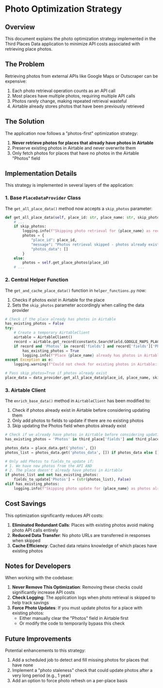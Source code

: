 # Photo Optimization Strategy

## Overview

This document explains the photo optimization strategy implemented in the Third Places Data application to minimize API costs associated with retrieving place photos.

## The Problem

Retrieving photos from external APIs like Google Maps or Outscraper can be expensive:

1. Each photo retrieval operation counts as an API call
2. Most places have multiple photos, requiring multiple API calls
3. Photos rarely change, making repeated retrieval wasteful
4. Airtable already stores photos that have been previously retrieved

## The Solution

The application now follows a "photos-first" optimization strategy:

1. **Never retrieve photos for places that already have photos in Airtable**
2. Preserve existing photos in Airtable and never overwrite them
3. Only fetch photos for places that have no photos in the Airtable "Photos" field

## Implementation Details

This strategy is implemented in several layers of the application:

### 1. Base `PlaceDataProvider` Class

The `get_all_place_data()` method now accepts a `skip_photos` parameter:

```python
def get_all_place_data(self, place_id: str, place_name: str, skip_photos: bool = False):
    # ...
    if skip_photos:
        logging.info(f"Skipping photo retrieval for {place_name} as requested (photos already exist in Airtable)")
        photos = {
            "place_id": place_id,
            "message": "Photos retrieval skipped - photos already exist in Airtable",
            "photos_data": []
        }
    else:
        photos = self.get_place_photos(place_id)
    # ...
```

### 2. Central Helper Function

The `get_and_cache_place_data()` function in `helper_functions.py` now:

1. Checks if photos exist in Airtable for the place
2. Sets the `skip_photos` parameter accordingly when calling the data provider

```python
# Check if the place already has photos in Airtable
has_existing_photos = False
try:
    # Create a temporary AirtableClient
    airtable = AirtableClient()
    record = airtable.get_record(constants.SearchField.GOOGLE_MAPS_PLACE_ID, place_id)
    if record and 'Photos' in record['fields'] and record['fields']['Photos']:
        has_existing_photos = True
        logging.info(f"Place {place_name} already has photos in Airtable. Skipping photo retrieval to save API costs.")
except Exception as e:
    logging.warning(f"Could not check for existing photos in Airtable: {e}")

# Pass skip_photos=True if photos already exist
place_data = data_provider.get_all_place_data(place_id, place_name, skip_photos=has_existing_photos)
```

### 3. Airtable Client

The `enrich_base_data()` method in `AirtableClient` has been modified to:

1. Check if photos already exist in Airtable before considering updating them
2. Only add photos to fields to update if there are no existing photos
3. Skip updating the Photos field when photos already exist

```python
# Check if we already have photos in Airtable before considering updating them
has_existing_photos = 'Photos' in third_place['fields'] and third_place['fields']['Photos']

photos_data = place_data.get('photos', {})
photos_list = photos_data.get('photos_data', []) if photos_data else []

# Only add Photos to fields_to_update if:
# 1. We have new photos from the API AND
# 2. The place doesn't already have photos in Airtable
if photos_list and not has_existing_photos:
    fields_to_update['Photos'] = (str(photos_list), False)
elif has_existing_photos:
    logging.info(f"Skipping photo update for {place_name} as photos already exist in Airtable")
```

## Cost Savings

This optimization significantly reduces API costs:

1. **Eliminated Redundant Calls**: Places with existing photos avoid making photo API calls entirely
2. **Reduced Data Transfer**: No photo URLs are transferred in responses when skipped
3. **Cache Efficiency**: Cached data retains knowledge of which places have existing photos

## Notes for Developers

When working with the codebase:

1. **Never Remove This Optimization**: Removing these checks could significantly increase API costs
2. **Check Logging**: The application logs when photo retrieval is skipped to help track savings
3. **Force Photo Updates**: If you must update photos for a place with existing photos:
   - Either manually clear the "Photos" field in Airtable first
   - Or modify the code to temporarily bypass this check

## Future Improvements

Potential enhancements to this strategy:

1. Add a scheduled job to detect and fill missing photos for places that have none
2. Implement a "photo staleness" check that could update photos after a very long period (e.g., 1 year)
3. Add an option to force photo refresh on a per-place basis